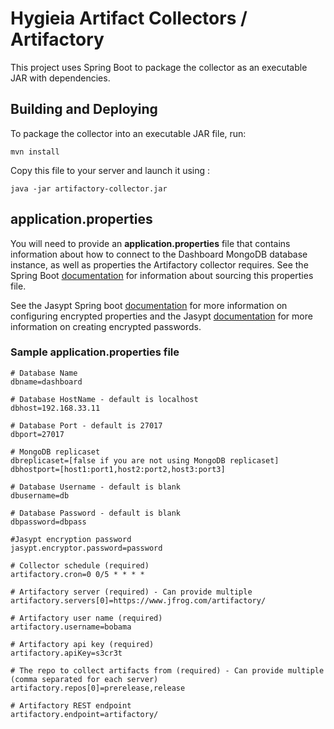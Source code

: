 # Hygieia Artifact Collectors / Artifactory

This project uses Spring Boot to package the collector as an executable JAR with dependencies.

## Building and Deploying

To package the collector into an executable JAR file, run:
```
mvn install
```

Copy this file to your server and launch it using :
```
java -jar artifactory-collector.jar
```

## application.properties

You will need to provide an **application.properties** file that contains information about how to connect to the Dashboard MongoDB database instance, as well as properties the Artifactory collector requires. See the Spring Boot [documentation](http://docs.spring.io/spring-boot/docs/current-SNAPSHOT/reference/htmlsingle/#boot-features-external-config-application-property-files) for information about sourcing this properties file.

See the Jasypt Spring boot [documentation](https://github.com/ulisesbocchio/jasypt-spring-boot) for more information on configuring encrypted properties and the Jasypt [documentation](http://www.jasypt.org/encrypting-passwords.html) for more information on creating encrypted passwords.

### Sample application.properties file

```properties
# Database Name
dbname=dashboard

# Database HostName - default is localhost
dbhost=192.168.33.11

# Database Port - default is 27017
dbport=27017

# MongoDB replicaset
dbreplicaset=[false if you are not using MongoDB replicaset]
dbhostport=[host1:port1,host2:port2,host3:port3]

# Database Username - default is blank
dbusername=db

# Database Password - default is blank
dbpassword=dbpass

#Jasypt encryption password
jasypt.encryptor.password=password

# Collector schedule (required)
artifactory.cron=0 0/5 * * * *

# Artifactory server (required) - Can provide multiple
artifactory.servers[0]=https://www.jfrog.com/artifactory/

# Artifactory user name (required)
artifactory.username=bobama

# Artifactory api key (required)
artifactory.apiKey=s3cr3t

# The repo to collect artifacts from (required) - Can provide multiple (comma separated for each server) 
artifactory.repos[0]=prerelease,release

# Artifactory REST endpoint
artifactory.endpoint=artifactory/
```
